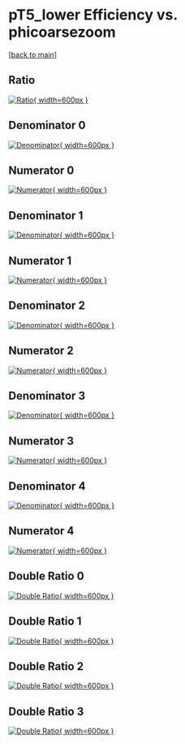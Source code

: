 # pT5_lower Efficiency vs. phicoarsezoom

[[back to main](./)]



## Ratio

[![Ratio](../mtv/var/pT5_lower_base_11_0_eff_phicoarsezoom.png){ width=600px }](../mtv/var/pT5_lower_base_11_0_eff_phicoarsezoom.pdf)

## Denominator 0

[![Denominator](../mtv/den/pT5_lower_base_11_0_eff_phicoarsezoom_den0.png){ width=600px }](../mtv/den/pT5_lower_base_11_0_eff_phicoarsezoom_den0.pdf)

## Numerator 0

[![Numerator](../mtv/num/pT5_lower_base_11_0_eff_phicoarsezoom_num0.png){ width=600px }](../mtv/num/pT5_lower_base_11_0_eff_phicoarsezoom_num0.pdf)

## Denominator 1

[![Denominator](../mtv/den/pT5_lower_base_11_0_eff_phicoarsezoom_den1.png){ width=600px }](../mtv/den/pT5_lower_base_11_0_eff_phicoarsezoom_den1.pdf)

## Numerator 1

[![Numerator](../mtv/num/pT5_lower_base_11_0_eff_phicoarsezoom_num1.png){ width=600px }](../mtv/num/pT5_lower_base_11_0_eff_phicoarsezoom_num1.pdf)

## Denominator 2

[![Denominator](../mtv/den/pT5_lower_base_11_0_eff_phicoarsezoom_den2.png){ width=600px }](../mtv/den/pT5_lower_base_11_0_eff_phicoarsezoom_den2.pdf)

## Numerator 2

[![Numerator](../mtv/num/pT5_lower_base_11_0_eff_phicoarsezoom_num2.png){ width=600px }](../mtv/num/pT5_lower_base_11_0_eff_phicoarsezoom_num2.pdf)

## Denominator 3

[![Denominator](../mtv/den/pT5_lower_base_11_0_eff_phicoarsezoom_den3.png){ width=600px }](../mtv/den/pT5_lower_base_11_0_eff_phicoarsezoom_den3.pdf)

## Numerator 3

[![Numerator](../mtv/num/pT5_lower_base_11_0_eff_phicoarsezoom_num3.png){ width=600px }](../mtv/num/pT5_lower_base_11_0_eff_phicoarsezoom_num3.pdf)

## Denominator 4

[![Denominator](../mtv/den/pT5_lower_base_11_0_eff_phicoarsezoom_den4.png){ width=600px }](../mtv/den/pT5_lower_base_11_0_eff_phicoarsezoom_den4.pdf)

## Numerator 4

[![Numerator](../mtv/num/pT5_lower_base_11_0_eff_phicoarsezoom_num4.png){ width=600px }](../mtv/num/pT5_lower_base_11_0_eff_phicoarsezoom_num4.pdf)

## Double Ratio 0

[![Double Ratio](../mtv/ratio/pT5_lower_base_11_0_eff_phicoarsezoom_ratio0.png){ width=600px }](../mtv/ratio/pT5_lower_base_11_0_eff_phicoarsezoom_ratio0.pdf)

## Double Ratio 1

[![Double Ratio](../mtv/ratio/pT5_lower_base_11_0_eff_phicoarsezoom_ratio1.png){ width=600px }](../mtv/ratio/pT5_lower_base_11_0_eff_phicoarsezoom_ratio1.pdf)

## Double Ratio 2

[![Double Ratio](../mtv/ratio/pT5_lower_base_11_0_eff_phicoarsezoom_ratio2.png){ width=600px }](../mtv/ratio/pT5_lower_base_11_0_eff_phicoarsezoom_ratio2.pdf)

## Double Ratio 3

[![Double Ratio](../mtv/ratio/pT5_lower_base_11_0_eff_phicoarsezoom_ratio3.png){ width=600px }](../mtv/ratio/pT5_lower_base_11_0_eff_phicoarsezoom_ratio3.pdf)


